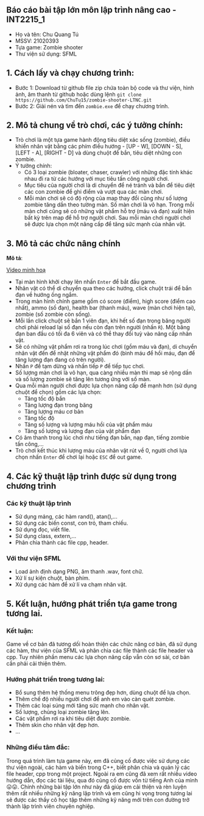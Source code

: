 ## Báo cáo bài tập lớn môn lập trình nâng cao - INT2215_1
- Họ và tên: Chu Quang Tú
- MSSV: 21020393
- Tựa game: Zombie shooter
- Thư viện sử dụng: SFML

## 1. Cách lấy và chạy chương trình:
- Bước 1: Download từ github file zip chứa toàn bộ code và thư viện, hình ảnh, âm thanh từ github hoặc dùng lệnh `git clone https://github.com/ChuTu15/zombie-shooter-LTNC.git`
- Bước 2: Giải nén và tìm đến `zombie.exe` để chạy chương trình.

## 2. Mô tả chung về trò chơi, các ý tưởng chính:
- Trò chơi là một tựa game hành động tiêu diệt xác sống (zombie), điều khiển nhân vật bằng các phím điều hướng - [UP - W], [DOWN - S], [LEFT - A], [RIGHT - D] và dùng chuột để bắn, tiêu diệt những con zombie.
- Ý tưởng chính: 
  + Có 3 loại zombie (bloater, chaser, crawler) với những đặc tính khác nhau đi ra từ các hướng với mục tiêu tấn công người chơi.
  + Mục tiêu của người chơi là di chuyển để né tránh và bắn để tiêu diệt các con zombie để ghi điểm và vượt qua các màn chơi.
  + Mỗi màn chơi sẽ có độ rộng của map thay đổi cũng như số lượng zombie tăng dần theo tường màn. Số màn chơi là vô hạn. Trong mỗi màn chơi cũng sẽ có những vật phẩm hỗ trợ (máu và đạn) xuất hiện bất kỳ trên map để hỗ trợ người chơi. Sau mỗi màn chơi người chơi sẽ được lựa chọn một nâng cấp để tăng sức mạnh của nhân vật.

## 3. Mô tả các chức nâng chính
**Mô tả**:

[Video minh hoạ](https://youtu.be/Xb37kkl6YlE)

- Tại màn hình khởi chạy lên nhấn `Enter` để bắt đầu game.
- Nhân vật có thể di chuyển qua theo các hướng, click chuột trái để bắn đạn về hướng ống ngắm.
- Trong màn hình chính game gồm có score (điểm), high score (điểm cao nhất), ammo (số đạn), health bar (thanh máu), wave (màn chơi hiện tại), zombie (số zombie còn sống).
- Mỗi lần click chuột sẽ bắn 1 viên đạn, khi hết số đạn trong băng người chơi phải reload lại số đạn nếu còn đạn trên người (nhấn `R`). Một băng đạn ban đầu có tối đa 6 viên và có thể thay đổi tuỳ vào nâng cấp nhân vật.
- Sẽ có những vật phẩm rơi ra trong lúc chơi (gồm máu và đạn), di chuyển nhân vật đến để nhặt những vật phẩm đó (bình máu để hồi máu, đạn để tăng lượng đạn đang có trên người).
- Nhấn `P` để tạm dừng và nhấn tiếp `P` để tiếp tục chơi.
- Số lượng màn chơi là vô hạn, qua càng nhiều màn thì map sẽ rộng dần và số lượng zombie sẽ tăng lên tương ứng với số màn.
- Qua mỗi màn người chơi được lựa chọn nâng cấp để mạnh hơn (sử dụng chuột để chọn) gồm các lựa chọn:
  + Tăng tốc độ bắn
  + Tăng lượng đạn trong băng
  + Tăng lượng máu cơ bản
  + Tăng tốc độ
  + Tăng số lượng và lượng máu hồi của vật phẩm máu
  + Tăng số lượng và lượng đạn của vật phẩm đạn
- Có âm thanh trong lúc chơi như tiếng đạn bắn, nạp đạn, tiếng zombie tấn công,...
- Trò chơi kết thúc khi lượng máu của nhân vật rút về 0, người chơi lựa chọn nhấn `Enter` để chơi lại hoặc `ESC` để out game.

## 4. Các kỹ thuật lập trình được sử dụng trong chương trình
### Các kỹ thuật lập trình
- Sử dụng mảng, các hàm rand(), atan(),...
- Sử dụng các biến const, con trỏ, tham chiếu.
- Sử dụng đọc, viết file.
- Sử dụng class, extern,...
- Phân chia thành các file cpp, header.
### Với thư viện SFML
- Load ảnh định dạng PNG, âm thanh .wav, font chữ.
- Xử lí sự kiện chuột, bàn phím.
- Xử dụng các hàm để xử lí va chạm nhân vật.

## 5. Kết luận, hướng phát triển tựa game trong tương lai.
### Kết luận:
Game về cơ bản đã tương dối hoàn thiện các chức năng cơ bản, đã sử dụng các hàm, thư viện của SFML và phân chia các file thành các file header và cpp. Tuy nhiên phần menu các lựa chọn nâng cấp vẫn còn sơ sài, cơ bản cần phải cải thiện thêm.
### Hướng phát triển trong tương lai:
- Bổ sung thêm hệ thống menu trông đẹp hơn, dùng chuột để lựa chọn.
- Thêm chế độ nhiều người chơi để anh em vào càn quét zombie.
- Thêm các loại súng mới tăng sức mạnh cho nhân vật.
- Số lượng, chủng loại zombie tăng lên.
- Các vật phẩm rơi ra khi tiêu diệt được zombie.
- Thêm skin cho nhân vật đẹp hơn.
- ...
### Những điều tâm đắc:
Trong quá trình làm tựa game này, em đã củng cố được việc sử dụng các thư viện ngoài, các hàm và biến trong C++, biết phân chia và quản lý các file header, cpp trong một project. Ngoài ra em cũng đã xem rất nhiều video hướng dẫn, đọc các tài liệu, qua đó củng cố được vốn từ tiếng Anh của mình 😛😛. Chính những bài tập lớn như này đã giúp em cải thiện và rèn luyện thêm rất nhiều những kỹ năng lập trình và em cũng hi vọng trong tương lai sẽ được các thầy cô học tập thêm những kỹ năng mới trên con đường trở thành lập trình viên chuyên nghiệp.
